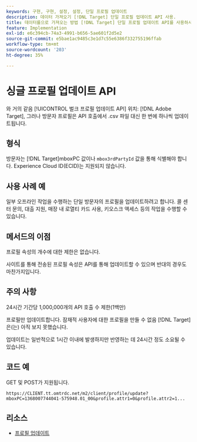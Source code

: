 ```yaml
---
keywords: 구현, 구현, 설정, 설정, 단일 프로필 업데이트
description: 데이터 가져오기 [!DNL Target] 단일 프로필 업데이트 API 사용.
title: 데이터를으로 가져오는 방법 [!DNL Target] 단일 프로필 업데이트 API를 사용하시겠습니까?
feature: Implementation
exl-id: e6c394cb-74a3-4991-b656-5ae601f2d5e2
source-git-commit: e5bae1ac9485c3e1d7c55e6386f332755196ffab
workflow-type: tm+mt
source-wordcount: '203'
ht-degree: 35%

---
```


# 싱글 프로필 업데이트 API

와 거의 같음 [!UICONTROL 벌크 프로필 업데이트 API] 위치: [!DNL Adobe Target], 그러나 방문자 프로필은 API 호출에서 .csv 파일 대신 한 번에 하나씩 업데이트됩니다.

## 형식

방문자는 [!DNL Target]mboxPC 값이나 `mbox3rdPartyId` 값을 통해 식별해야 합니다. Experience Cloud ID(ECID)는 지원되지 않습니다. 

## 사용 사례 예

일부 오프라인 작업을 수행하는 단일 방문자의 프로필을 업데이트하려고 합니다. 콜 센터 문의, 대출 지원, 매장 내 로열티 카드 사용, 키오스크 액세스 등의 작업을 수행할 수 있습니다.

## 메서드의 이점

프로필 속성의 개수에 대한 제한은 없습니다.

사이트를 통해 전송된 프로필 속성은 API를 통해 업데이트할 수 있으며 반대의 경우도 마찬가지입니다.

## 주의 사항

24시간 기간당 1,000,000개의 API 호출 수 제한(1백만)

프로필만 업데이트합니다. 잠재적 사용자에 대한 프로필을 만들 수 없음 [!DNL Target] 은(는) 아직 보지 못했습니다.

업데이트는 일반적으로 1시간 이내에 발생하지만 반영하는 데 24시간 정도 소요될 수 있습니다.

## 코드 예

GET 및 POST가 지원됩니다.

```
https://CLIENT.tt.omtrdc.net/m2/client/profile/update?mboxPC=1368007744041-575948.01_00&profile.attr1=0&profile.attr2=1...
```

## 리소스

* [프로필 업데이트](https://developers.adobetarget.com/api/#updating-profiles)
